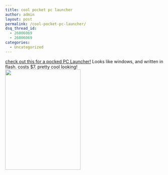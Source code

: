 ```yaml
---
title: cool pocket pc launcher
author: admin
layout: post
permalink: /cool-pocket-pc-launcher/
dsq_thread_id:
  - 26006069
  - 26006069
categories:
  - Uncategorized
---
```

[check out this for a pocked PC Launcher!][1] Looks like windows, and written in flash. costs $7. pretty cool looking!   
<img src="http://lsnbackup.cust.nearlyfreespeech.net/pocketwin.jpg" width="240" height="320" alt border="0" />

 [1]: http://www.handango.com/PlatformProductDetail.jsp?productType=2&optionId=1_2_2&jid=1X4A338CCCEC26232C155B8B59FBF884&platformId=2&siteId=1&productId=85450&sectionId=0&catalog=30&txtSearch=pocketwin